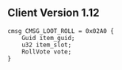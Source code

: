 ## Client Version 1.12

```rust,ignore
cmsg CMSG_LOOT_ROLL = 0x02A0 {
    Guid item_guid;    
    u32 item_slot;    
    RollVote vote;    
}

```
